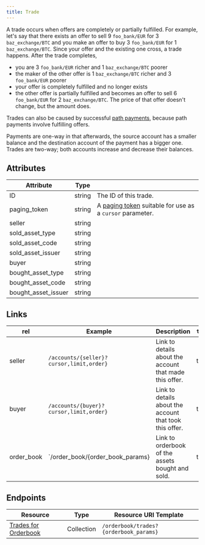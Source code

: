 ```yaml
---
title: Trade
---
```


A trade occurs when offers are completely or partially fulfilled.  For example, let's say that there exists an offer to sell 9 `foo_bank/EUR` for 3 `baz_exchange/BTC` and you make an offer to buy 3 `foo_bank/EUR` for 1 `baz_exchange/BTC`.  Since your offer and the existing one cross, a trade happens.  After the trade completes,

- you are 3 `foo_bank/EUR` richer and 1 `baz_exchange/BTC` poorer
- the maker of the other offer is 1 `baz_exchange/BTC` richer and 3 `foo_bank/EUR` poorer
- your offer is completely fulfilled and no longer exists
- the other offer is partially fulfilled and becomes an offer to sell 6 `foo_bank/EUR` for 2 `baz_exchange/BTC`.  The price of that offer doesn't change, but the amount does.

Trades can also be caused by successful [path payments](https://www.stellar.org/developers/learn/concepts/exchange.html), because path payments involve fulfilling offers.

Payments are one-way in that afterwards, the source account has a smaller balance and the destination account of the payment has a bigger one.  Trades are two-way; both accounts increase and decrease their balances.

## Attributes
| Attribute    | Type             |                                                                                                                        |
|--------------|------------------|------------------------------------------------------------------------------------------------------------------------|
| ID | string | The ID of this trade. |
| paging_token | string | A [paging token](./page.md) suitable for use as a `cursor` parameter.|
| seller | string | |
| sold_asset_type | string | |
| sold_asset_code | string | |
| sold_asset_issuer | string | |
| buyer | string | |
| bought_asset_type | string | |
| bought_asset_code | string | |
| bought_asset_issuer | string | |

## Links

| rel          | Example                                                                                           | Description                                                | `templated` |
|--------------|---------------------------------------------------------------------------------------------------|------------------------------------------------------------|-------------|
| seller      | `/accounts/{seller}?cursor,limit,order}`      | Link to details about the account that made this offer. | true        |
| buyer | `/accounts/{buyer}?cursor,limit,order}`      | Link to details about the account that took this offer. | true        |
| order_book | `/order_book/{order_book_params} | Link to orderbook of the assets bought and sold. | true |

## Endpoints

| Resource                 | Type       | Resource URI Template                |
|--------------------------|------------|--------------------------------------|
| [Trades for Orderbook](../trades-for-orderbook.md)       | Collection | `/orderbook/trades?{orderbook_params}`       |
